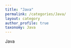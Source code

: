 ```yaml
---
title: "Java"
permalink: /categories/Java/
layout: category
author_profile: true
taxonomy: Java
---
```

Java